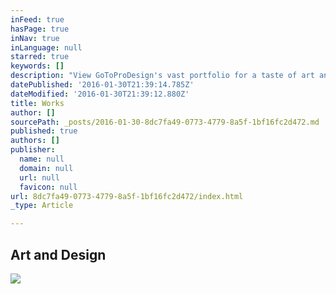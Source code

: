 ```yaml
---
inFeed: true
hasPage: true
inNav: true
inLanguage: null
starred: true
keywords: []
description: "View GoToProDesign's vast portfolio for a taste of art and design | Feel free to browse view the galleries and click through the pages of works | I love what I do!"
datePublished: '2016-01-30T21:39:14.785Z'
dateModified: '2016-01-30T21:39:12.880Z'
title: Works
author: []
sourcePath: _posts/2016-01-30-8dc7fa49-0773-4779-8a5f-1bf16fc2d472.md
published: true
authors: []
publisher:
  name: null
  domain: null
  url: null
  favicon: null
url: 8dc7fa49-0773-4779-8a5f-1bf16fc2d472/index.html
_type: Article

---
```

## Art and Design
![](https://the-grid-user-content.s3-us-west-2.amazonaws.com/f11ca632-b36c-4430-8a7e-220390feefec.jpg)
